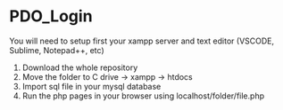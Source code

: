 # PDO_Login
You will need to setup first your xampp server and text editor (VSCODE, Sublime, Notepad++, etc)

1. Download the whole repository
2. Move the folder to C drive -> xampp -> htdocs
3. Import sql file in your mysql database
4. Run the php pages in your browser using localhost/folder/file.php
